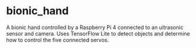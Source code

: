 # bionic_hand
A bionic hand controlled by a Raspberry Pi 4 connected to an ultrasonic sensor and camera. Uses TensorFlow Lite to detect objects and determine how to control the five connected servos.
